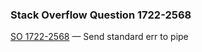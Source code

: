 ### Stack Overflow Question 1722-2568

[SO 1722-2568](http://stackoverflow.com/q/17222568) &mdash;
Send standard err to pipe
